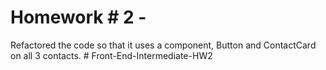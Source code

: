 # Homework # 2 -

Refactored the code so that it uses a component, Button and ContactCard on all 3 contacts.
#   F r o n t - E n d - I n t e r m e d i a t e - H W 2  
 